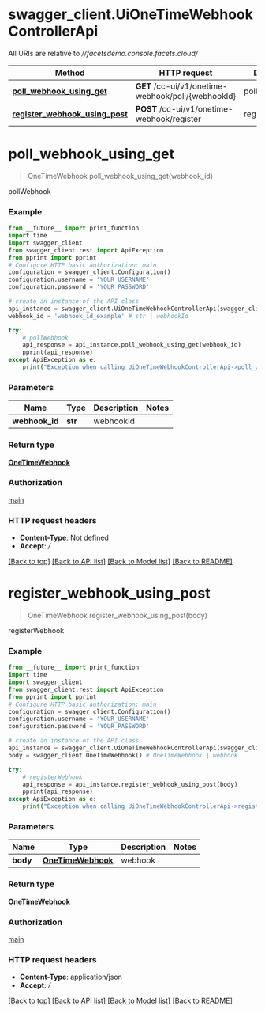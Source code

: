 # swagger_client.UiOneTimeWebhookControllerApi

All URIs are relative to *//facetsdemo.console.facets.cloud/*

Method | HTTP request | Description
------------- | ------------- | -------------
[**poll_webhook_using_get**](UiOneTimeWebhookControllerApi.md#poll_webhook_using_get) | **GET** /cc-ui/v1/onetime-webhook/poll/{webhookId} | pollWebhook
[**register_webhook_using_post**](UiOneTimeWebhookControllerApi.md#register_webhook_using_post) | **POST** /cc-ui/v1/onetime-webhook/register | registerWebhook

# **poll_webhook_using_get**
> OneTimeWebhook poll_webhook_using_get(webhook_id)

pollWebhook

### Example
```python
from __future__ import print_function
import time
import swagger_client
from swagger_client.rest import ApiException
from pprint import pprint
# Configure HTTP basic authorization: main
configuration = swagger_client.Configuration()
configuration.username = 'YOUR_USERNAME'
configuration.password = 'YOUR_PASSWORD'

# create an instance of the API class
api_instance = swagger_client.UiOneTimeWebhookControllerApi(swagger_client.ApiClient(configuration))
webhook_id = 'webhook_id_example' # str | webhookId

try:
    # pollWebhook
    api_response = api_instance.poll_webhook_using_get(webhook_id)
    pprint(api_response)
except ApiException as e:
    print("Exception when calling UiOneTimeWebhookControllerApi->poll_webhook_using_get: %s\n" % e)
```

### Parameters

Name | Type | Description  | Notes
------------- | ------------- | ------------- | -------------
 **webhook_id** | **str**| webhookId | 

### Return type

[**OneTimeWebhook**](OneTimeWebhook.md)

### Authorization

[main](../README.md#main)

### HTTP request headers

 - **Content-Type**: Not defined
 - **Accept**: */*

[[Back to top]](#) [[Back to API list]](../README.md#documentation-for-api-endpoints) [[Back to Model list]](../README.md#documentation-for-models) [[Back to README]](../README.md)

# **register_webhook_using_post**
> OneTimeWebhook register_webhook_using_post(body)

registerWebhook

### Example
```python
from __future__ import print_function
import time
import swagger_client
from swagger_client.rest import ApiException
from pprint import pprint
# Configure HTTP basic authorization: main
configuration = swagger_client.Configuration()
configuration.username = 'YOUR_USERNAME'
configuration.password = 'YOUR_PASSWORD'

# create an instance of the API class
api_instance = swagger_client.UiOneTimeWebhookControllerApi(swagger_client.ApiClient(configuration))
body = swagger_client.OneTimeWebhook() # OneTimeWebhook | webhook

try:
    # registerWebhook
    api_response = api_instance.register_webhook_using_post(body)
    pprint(api_response)
except ApiException as e:
    print("Exception when calling UiOneTimeWebhookControllerApi->register_webhook_using_post: %s\n" % e)
```

### Parameters

Name | Type | Description  | Notes
------------- | ------------- | ------------- | -------------
 **body** | [**OneTimeWebhook**](OneTimeWebhook.md)| webhook | 

### Return type

[**OneTimeWebhook**](OneTimeWebhook.md)

### Authorization

[main](../README.md#main)

### HTTP request headers

 - **Content-Type**: application/json
 - **Accept**: */*

[[Back to top]](#) [[Back to API list]](../README.md#documentation-for-api-endpoints) [[Back to Model list]](../README.md#documentation-for-models) [[Back to README]](../README.md)

